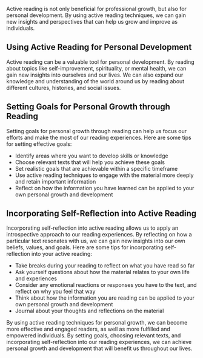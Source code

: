 
Active reading is not only beneficial for professional growth, but also for personal development. By using active reading techniques, we can gain new insights and perspectives that can help us grow and improve as individuals.

Using Active Reading for Personal Development
---------------------------------------------

Active reading can be a valuable tool for personal development. By reading about topics like self-improvement, spirituality, or mental health, we can gain new insights into ourselves and our lives. We can also expand our knowledge and understanding of the world around us by reading about different cultures, histories, and social issues.

Setting Goals for Personal Growth through Reading
-------------------------------------------------

Setting goals for personal growth through reading can help us focus our efforts and make the most of our reading experiences. Here are some tips for setting effective goals:

* Identify areas where you want to develop skills or knowledge
* Choose relevant texts that will help you achieve these goals
* Set realistic goals that are achievable within a specific timeframe
* Use active reading techniques to engage with the material more deeply and retain important information
* Reflect on how the information you have learned can be applied to your own personal growth and development

Incorporating Self-Reflection into Active Reading
-------------------------------------------------

Incorporating self-reflection into active reading allows us to apply an introspective approach to our reading experiences. By reflecting on how a particular text resonates with us, we can gain new insights into our own beliefs, values, and goals. Here are some tips for incorporating self-reflection into your active reading:

* Take breaks during your reading to reflect on what you have read so far
* Ask yourself questions about how the material relates to your own life and experiences
* Consider any emotional reactions or responses you have to the text, and reflect on why you feel that way
* Think about how the information you are reading can be applied to your own personal growth and development
* Journal about your thoughts and reflections on the material

By using active reading techniques for personal growth, we can become more effective and engaged readers, as well as more fulfilled and empowered individuals. By setting goals, choosing relevant texts, and incorporating self-reflection into our reading experiences, we can achieve personal growth and development that will benefit us throughout our lives.
